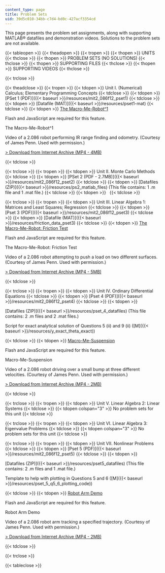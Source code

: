 ```yaml
---
content_type: page
title: Problem Sets
uid: 39d5c010-34bb-c7d4-bd0c-427acf3354cd
---
```


This page presents the problem set assignments, along with supporting MATLAB® datafiles and demonstration videos. Solutions to the problem sets are not available.

{{< tableopen >}}
{{< theadopen >}}
{{< tropen >}}
{{< thopen >}}
UNITS
{{< thclose >}}
{{< thopen >}}
PROBLEM SETS (NO SOLUTIONS)
{{< thclose >}}
{{< thopen >}}
SUPPORTING FILES
{{< thclose >}}
{{< thopen >}}
SUPPORTING VIDEOS
{{< thclose >}}

{{< trclose >}}

{{< theadclose >}}
{{< tropen >}}
{{< tdopen >}}
Unit I. (Numerical) Calculus; Elementary Programming Concepts
{{< tdclose >}}
{{< tdopen >}}
[PSet 1 (PDF)]({{< baseurl >}}/resources/mit2_086f12_pset1)
{{< tdclose >}}
{{< tdopen >}}
[Datafile (MAT)]({{< baseurl >}}/resources/pset1-mat)
{{< tdclose >}}
{{< tdopen >}}
[The Macro-Me-Robot^1](#?w=535)

Flash and JavaScript are required for this feature.

  

The Macro-Me-Robot^1

Video of a 2.086 robot performing IR range finding and odometry. (Courtesy of James Penn. Used with permission.)

[\> Download from Internet Archive (MP4 - 4MB)](http://www.archive.org/download/MIT2.086S12/MIT2_086S12_unit1_robot_300k.mp4)




{{< tdclose >}}

{{< trclose >}}
{{< tropen >}}
{{< tdopen >}}
Unit II. Monte Carlo Methods
{{< tdclose >}}
{{< tdopen >}}
[PSet 2 (PDF - 2.7MB)]({{< baseurl >}}/resources/mit2_086f12_pset2)
{{< tdclose >}}
{{< tdopen >}}
[Datafiles (ZIP)]({{< baseurl >}}/resources/ps2_matlab_files) (This file contains: 1 .m file and 1 .mat file.)
{{< tdclose >}}
{{< tdopen >}}
 
{{< tdclose >}}

{{< trclose >}}
{{< tropen >}}
{{< tdopen >}}
Unit III. Linear Algebra 1: Matrices and Least Squares; Regression
{{< tdclose >}}
{{< tdopen >}}
[Pset 3 (PDF)]({{< baseurl >}}/resources/mit2_086f12_pset3)
{{< tdclose >}}
{{< tdopen >}}
[Datafile (MAT)]({{< baseurl >}}/resources/friction_data_pset3)
{{< tdclose >}}
{{< tdopen >}}
[The Macro-Me-Robot: Friction Test](#?w=535)

Flash and JavaScript are required for this feature.

  

The Macro-Me-Robot: Friction Test

Video of a 2.086 robot attempting to push a load on two different surfaces. (Courtesy of James Penn. Used with permission.)

[\> Download from Internet Archive (MP4 - 5MB)](http://www.archive.org/download/MIT2.086S12/MIT2_086S12_unit3_friction_300k.mp4)




{{< tdclose >}}

{{< trclose >}}
{{< tropen >}}
{{< tdopen >}}
Unit IV. Ordinary Differential Equations
{{< tdclose >}}
{{< tdopen >}}
[Pset 4 (PDF)]({{< baseurl >}}/resources/mit2_086f12_pset4)
{{< tdclose >}}
{{< tdopen >}}


[Datafiles (ZIP)]({{< baseurl >}}/resources/pset_4_datafiles) (This file contains: 2 .m files and 2 .mat files.)

Script for exact analytical solution of Questions 5 (ii) and 9 (ii) ([M]({{< baseurl >}}/resources/y_exact_theta_exact))


{{< tdclose >}}
{{< tdopen >}}
[Macro-Me-Suspension](#?w=535)  

Flash and JavaScript are required for this feature.

  

Macro-Me-Suspension

Video of a 2.086 robot driving over a small bump at three different velocities. (Courtesy of James Penn. Used with permission.)

[\> Download from Internet Archive (MP4 - 2MB)](http://www.archive.org/download/MIT2.086S12/MIT2_086S12_unit4_susp_300k.mp4)




{{< tdclose >}}

{{< trclose >}}
{{< tropen >}}
{{< tdopen >}}
Unit V. Linear Algebra 2: Linear Systems
{{< tdclose >}}
{{< tdopen colspan="3" >}}
No problem sets for this unit
{{< tdclose >}}

{{< trclose >}}
{{< tropen >}}
{{< tdopen >}}
Unit VI. Linear Algebra 3: Eigenvalue Problems
{{< tdclose >}}
{{< tdopen colspan="3" >}}
No problem sets for this unit
{{< tdclose >}}

{{< trclose >}}
{{< tropen >}}
{{< tdopen >}}
Unit VII. Nonlinear Problems
{{< tdclose >}}
{{< tdopen >}}
[Pset 5 (PDF)]({{< baseurl >}}/resources/mit2_086f12_pset5)
{{< tdclose >}}
{{< tdopen >}}


[Datafiles (ZIP)]({{< baseurl >}}/resources/pset5_datafiles) (This file contains: 2 .m files and 1 .mat file.)

Template to help with plotting in Questions 5 and 6 ([M]({{< baseurl >}}/resources/pset_5_q5_6_plotting_code))


{{< tdclose >}}
{{< tdopen >}}
[Robot Arm Demo](#?w=535)  

Flash and JavaScript are required for this feature.

  

Robot Arm Demo

Video of a 2.086 robot arm tracking a specified trajectory. (Courtesy of James Penn. Used with permission.)

[\> Download from Internet Archive (MP4 - 2MB)](http://www.archive.org/download/MIT2.086S12/MIT2_086S12_unit7_arm_300k.mp4)




{{< tdclose >}}

{{< trclose >}}

{{< tableclose >}}